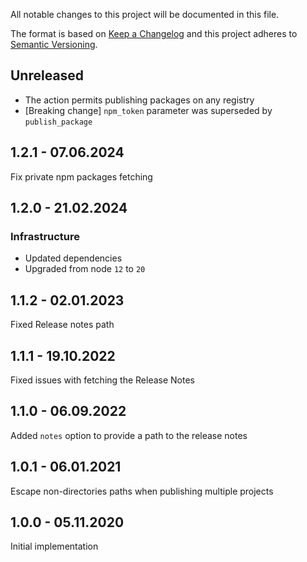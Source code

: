 All notable changes to this project will be documented in this file.

The format is based on [Keep a Changelog](http://keepachangelog.com/)
and this project adheres to [Semantic Versioning](http://semver.org/).

## Unreleased

- The action permits publishing packages on any registry
- [Breaking change] `npm_token` parameter was superseded by `publish_package`

## 1.2.1 - 07.06.2024

Fix private npm packages fetching

## 1.2.0 - 21.02.2024

### Infrastructure
- Updated dependencies
- Upgraded from node `12` to `20`

## 1.1.2 - 02.01.2023

Fixed Release notes path

## 1.1.1 - 19.10.2022

Fixed issues with fetching the Release Notes

## 1.1.0 - 06.09.2022

Added `notes` option to provide a path to the release notes

## 1.0.1 - 06.01.2021

Escape non-directories paths when publishing multiple projects

## 1.0.0 - 05.11.2020

Initial implementation
